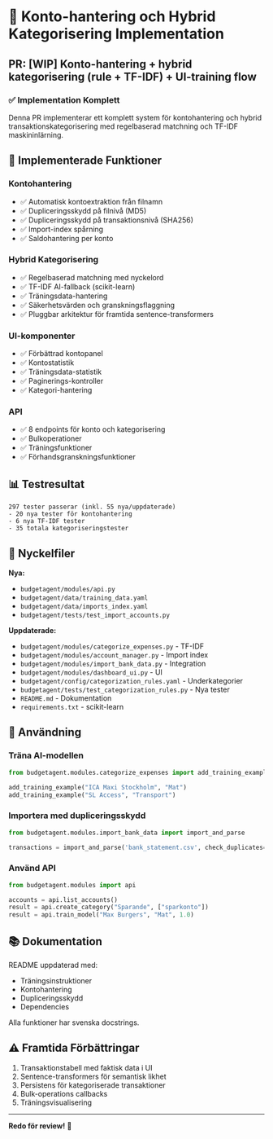 # 🎉 Konto-hantering och Hybrid Kategorisering Implementation

## PR: [WIP] Konto-hantering + hybrid kategorisering (rule + TF-IDF) + UI-training flow

### ✅ Implementation Komplett

Denna PR implementerar ett komplett system för kontohantering och hybrid transaktionskategorisering med regelbaserad matchning och TF-IDF maskininlärning.

## 🎯 Implementerade Funktioner

### Kontohantering
- ✅ Automatisk kontoextraktion från filnamn
- ✅ Dupliceringsskydd på filnivå (MD5)
- ✅ Dupliceringsskydd på transaktionsnivå (SHA256)
- ✅ Import-index spårning
- ✅ Saldohantering per konto

### Hybrid Kategorisering
- ✅ Regelbaserad matchning med nyckelord
- ✅ TF-IDF AI-fallback (scikit-learn)
- ✅ Träningsdata-hantering
- ✅ Säkerhetsvärden och granskningsflaggning
- ✅ Pluggbar arkitektur för framtida sentence-transformers

### UI-komponenter
- ✅ Förbättrad kontopanel
- ✅ Kontostatistik
- ✅ Träningsdata-statistik
- ✅ Paginerings-kontroller
- ✅ Kategori-hantering

### API
- ✅ 8 endpoints för konto och kategorisering
- ✅ Bulkoperationer
- ✅ Träningsfunktioner
- ✅ Förhandsgranskningsfunktioner

## 📊 Testresultat

```
297 tester passerar (inkl. 55 nya/uppdaterade)
- 20 nya tester för kontohantering
- 6 nya TF-IDF tester
- 35 totala kategoriseringstester
```

## 📁 Nyckelfiler

**Nya:**
- `budgetagent/modules/api.py`
- `budgetagent/data/training_data.yaml`
- `budgetagent/data/imports_index.yaml`
- `budgetagent/tests/test_import_accounts.py`

**Uppdaterade:**
- `budgetagent/modules/categorize_expenses.py` - TF-IDF
- `budgetagent/modules/account_manager.py` - Import index
- `budgetagent/modules/import_bank_data.py` - Integration
- `budgetagent/modules/dashboard_ui.py` - UI
- `budgetagent/config/categorization_rules.yaml` - Underkategorier
- `budgetagent/tests/test_categorization_rules.py` - Nya tester
- `README.md` - Dokumentation
- `requirements.txt` - scikit-learn

## 🚀 Användning

### Träna AI-modellen
```python
from budgetagent.modules.categorize_expenses import add_training_example

add_training_example("ICA Maxi Stockholm", "Mat")
add_training_example("SL Access", "Transport")
```

### Importera med dupliceringsskydd
```python
from budgetagent.modules.import_bank_data import import_and_parse

transactions = import_and_parse('bank_statement.csv', check_duplicates=True)
```

### Använd API
```python
from budgetagent.modules import api

accounts = api.list_accounts()
result = api.create_category("Sparande", ["sparkonto"])
result = api.train_model("Max Burgers", "Mat", 1.0)
```

## 📚 Dokumentation

README uppdaterad med:
- Träningsinstruktioner
- Kontohantering
- Dupliceringsskydd
- Dependencies

Alla funktioner har svenska docstrings.

## ⚠️ Framtida Förbättringar

1. Transaktionstabell med faktisk data i UI
2. Sentence-transformers för semantisk likhet
3. Persistens för kategoriserade transaktioner
4. Bulk-operations callbacks
5. Träningsvisualisering

---

**Redo för review!** 🎉
